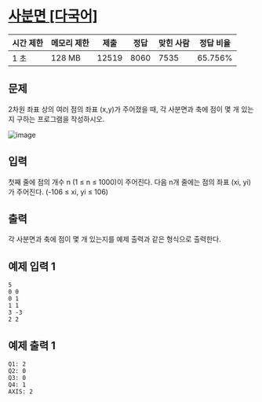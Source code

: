 # [사분면 [다국어]](https://www.acmicpc.net/problem/9610)

| 시간 제한 | 메모리 제한 | 제출 | 정답 | 맞힌 사람 | 정답 비율 |
| --- | --- | --- | --- | --- | --- |
| 1 초 | 128 MB | 12519 | 8060 | 7535 | 65.756% |

## 문제

2차원 좌표 상의 여러 점의 좌표 (x,y)가 주어졌을 때, 각 사분면과 축에 점이 몇 개 있는지 구하는 프로그램을 작성하시오.

![image](https://github.com/user-attachments/assets/fe80c5e7-6dd8-49f6-9875-9a4640f5e0a4)

## 입력

첫째 줄에 점의 개수 n (1 ≤ n ≤ 1000)이 주어진다. 다음 n개 줄에는 점의 좌표 (xi, yi)가 주어진다. (-106 ≤ xi, yi ≤ 106)

## 출력

각 사분면과 축에 점이 몇 개 있는지를 예제 출력과 같은 형식으로 출력한다.

## 예제 입력 1

```
5
0 0
0 1
1 1
3 -3
2 2

```

## 예제 출력 1

```
Q1: 2
Q2: 0
Q3: 0
Q4: 1
AXIS: 2
```
